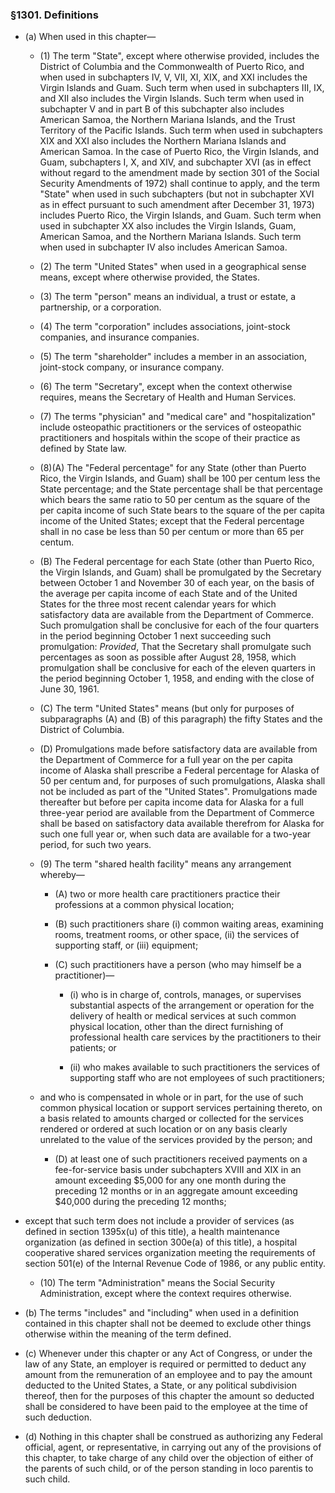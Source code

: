 ### §1301. Definitions
* (a) When used in this chapter—

  * (1) The term "State", except where otherwise provided, includes the District of Columbia and the Commonwealth of Puerto Rico, and when used in subchapters IV, V, VII, XI, XIX, and XXI includes the Virgin Islands and Guam. Such term when used in subchapters III, IX, and XII also includes the Virgin Islands. Such term when used in subchapter V and in part B of this subchapter also includes American Samoa, the Northern Mariana Islands, and the Trust Territory of the Pacific Islands. Such term when used in subchapters XIX and XXI also includes the Northern Mariana Islands and American Samoa. In the case of Puerto Rico, the Virgin Islands, and Guam, subchapters I, X, and XIV, and subchapter XVI (as in effect without regard to the amendment made by section 301 of the Social Security Amendments of 1972) shall continue to apply, and the term "State" when used in such subchapters (but not in subchapter XVI as in effect pursuant to such amendment after December 31, 1973) includes Puerto Rico, the Virgin Islands, and Guam. Such term when used in subchapter XX also includes the Virgin Islands, Guam, American Samoa, and the Northern Mariana Islands. Such term when used in subchapter IV also includes American Samoa.

  * (2) The term "United States" when used in a geographical sense means, except where otherwise provided, the States.

  * (3) The term "person" means an individual, a trust or estate, a partnership, or a corporation.

  * (4) The term "corporation" includes associations, joint-stock companies, and insurance companies.

  * (5) The term "shareholder" includes a member in an association, joint-stock company, or insurance company.

  * (6) The term "Secretary", except when the context otherwise requires, means the Secretary of Health and Human Services.

  * (7) The terms "physician" and "medical care" and "hospitalization" include osteopathic practitioners or the services of osteopathic practitioners and hospitals within the scope of their practice as defined by State law.

  * (8)(A) The "Federal percentage" for any State (other than Puerto Rico, the Virgin Islands, and Guam) shall be 100 per centum less the State percentage; and the State percentage shall be that percentage which bears the same ratio to 50 per centum as the square of the per capita income of such State bears to the square of the per capita income of the United States; except that the Federal percentage shall in no case be less than 50 per centum or more than 65 per centum.

  * (B) The Federal percentage for each State (other than Puerto Rico, the Virgin Islands, and Guam) shall be promulgated by the Secretary between October 1 and November 30 of each year, on the basis of the average per capita income of each State and of the United States for the three most recent calendar years for which satisfactory data are available from the Department of Commerce. Such promulgation shall be conclusive for each of the four quarters in the period beginning October 1 next succeeding such promulgation: _Provided_, That the Secretary shall promulgate such percentages as soon as possible after August 28, 1958, which promulgation shall be conclusive for each of the eleven quarters in the period beginning October 1, 1958, and ending with the close of June 30, 1961.

  * (C) The term "United States" means (but only for purposes of subparagraphs (A) and (B) of this paragraph) the fifty States and the District of Columbia.

  * (D) Promulgations made before satisfactory data are available from the Department of Commerce for a full year on the per capita income of Alaska shall prescribe a Federal percentage for Alaska of 50 per centum and, for purposes of such promulgations, Alaska shall not be included as part of the "United States". Promulgations made thereafter but before per capita income data for Alaska for a full three-year period are available from the Department of Commerce shall be based on satisfactory data available therefrom for Alaska for such one full year or, when such data are available for a two-year period, for such two years.

  * (9) The term "shared health facility" means any arrangement whereby—

    * (A) two or more health care practitioners practice their professions at a common physical location;

    * (B) such practitioners share (i) common waiting areas, examining rooms, treatment rooms, or other space, (ii) the services of supporting staff, or (iii) equipment;

    * (C) such practitioners have a person (who may himself be a practitioner)—

      * (i) who is in charge of, controls, manages, or supervises substantial aspects of the arrangement or operation for the delivery of health or medical services at such common physical location, other than the direct furnishing of professional health care services by the practitioners to their patients; or

      * (ii) who makes available to such practitioners the services of supporting staff who are not employees of such practitioners;


  * and who is compensated in whole or in part, for the use of such common physical location or support services pertaining thereto, on a basis related to amounts charged or collected for the services rendered or ordered at such location or on any basis clearly unrelated to the value of the services provided by the person; and

    * (D) at least one of such practitioners received payments on a fee-for-service basis under subchapters XVIII and XIX in an amount exceeding $5,000 for any one month during the preceding 12 months or in an aggregate amount exceeding $40,000 during the preceding 12 months;


* except that such term does not include a provider of services (as defined in section 1395x(u) of this title), a health maintenance organization (as defined in section 300e(a) of this title), a hospital cooperative shared services organization meeting the requirements of section 501(e) of the Internal Revenue Code of 1986, or any public entity.

  * (10) The term "Administration" means the Social Security Administration, except where the context requires otherwise.


* (b) The terms "includes" and "including" when used in a definition contained in this chapter shall not be deemed to exclude other things otherwise within the meaning of the term defined.

* (c) Whenever under this chapter or any Act of Congress, or under the law of any State, an employer is required or permitted to deduct any amount from the remuneration of an employee and to pay the amount deducted to the United States, a State, or any political subdivision thereof, then for the purposes of this chapter the amount so deducted shall be considered to have been paid to the employee at the time of such deduction.

* (d) Nothing in this chapter shall be construed as authorizing any Federal official, agent, or representative, in carrying out any of the provisions of this chapter, to take charge of any child over the objection of either of the parents of such child, or of the person standing in loco parentis to such child.